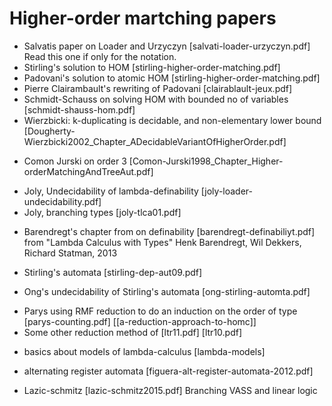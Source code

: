 # Higher-order martching papers

* Salvatis paper on Loader and Urzyczyn [salvati-loader-urzyczyn.pdf]
  Read this one if only for the notation. 
* Stirling's solution to HOM   [stirling-higher-order-matching.pdf]
* Padovani's solution to atomic HOM [stirling-higher-order-matching.pdf]
* Pierre Clairambault's rewriting of Padovani [clairablault-jeux.pdf]
* Schmidt-Schauss on solving HOM with bounded no of variables [schmidt-shauss-hom.pdf]
* Wierzbicki: k-duplicating is decidable, and non-elementary lower bound 
  [Dougherty-Wierzbicki2002_Chapter_ADecidableVariantOfHigherOrder.pdf]
- Comon Jurski on order 3 [Comon-Jurski1998_Chapter_Higher-orderMatchingAndTreeAut.pdf]
  

* Joly, Undecidability of lambda-definability [joly-loader-undecidability.pdf]
* Joly, branching types [joly-tlca01.pdf]
- Barendregt's chapter from on definability [barendregt-definabiliyt.pdf]
  from "Lambda Calculus with Types" Henk Barendregt, Wil Dekkers, Richard
  Statman, 2013

- Stirling's automata [stirling-dep-aut09.pdf]
- Ong's undecidability of Stirling's automata [ong-stirling-automta.pdf]
  
* Parys using RMF reduction to do an induction on the order of type [parys-counting.pdf]
  [[a-reduction-approach-to-homc]]
* Some other reduction method of [ltr11.pdf] [ltr10.pdf]

- basics about models of lambda-calculus [lambda-models]

- alternating register automata [figuera-alt-register-automata-2012.pdf]

- Lazic-schmitz [lazic-schmitz2015.pdf]
  Branching VASS and linear logic